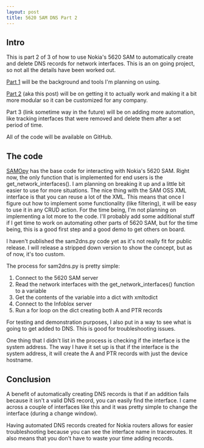 ```yaml
---
layout: post
title: 5620 SAM DNS Part 2
---
```


Intro
-----

This is part 2 of 3 of how to use Nokia's 5620 SAM to automatically create and delete DNS records for network interfaces. This is an on going project, so not all the details have been worked out.

[Part 1](http://gotz.co/2016/04/13/sam-dns-part-1/) will be the background and tools I'm planning on using.

[Part 2](http://gotz.co/2016/05/23/sam-dns-part-2/) (aka this post) will be on getting it to actually work and making it a bit more modular so it can be customized for any company.

Part 3 (link sometime way in the future) will be on adding more automation, like tracking interfaces that were removed and delete them after a set period of time.

All of the code will be available on GitHub.

The code
--------

[SAMOpy](https://github.com/nlgotz/samopy) has the base code for interacting with Nokia's 5620 SAM. Right now, the only function that is implemented for end users is the get_network_interfaces(). I am planning on breaking it up and a little bit easier to use for more situations. The nice thing with the SAM OSS XML interface is that you can reuse a lot of the XML. This means that once I figure out how to implement some functionality (like filtering), it will be easy to use it in any CRUD action. For the time being, I'm not planning on implementing a lot more to the code. I'll probably add some additional stuff if I get time to work on automating other parts of 5620 SAM, but for the time being, this is a good first step and a good demo to get others on board.

I haven't published the sam2dns.py code yet as it's not really fit for public release. I will release a stripped down version to show the concept, but as of now, it's too custom.

The process for sam2dns.py is pretty simple:

1. Connect to the 5620 SAM server
2. Read the network interfaces with the get_network_interfaces() function to a variable
3. Get the contents of the variable into a dict with xmltodict
4. Connect to the Infoblox server
5. Run a for loop on the dict creating both A and PTR records

For testing and demonstration purposes, I also put in a way to see what is going to get added to DNS. This is good for troubleshooting issues.

One thing that I didn't list in the process is checking if the interface is the system address. The way I have it set up is that if the interface is the system address, it will create the A and PTR records with just the device hostname.

Conclusion
----------

A benefit of automatically creating DNS records is that if an addition fails because it isn't a valid DNS record, you can easily find the interface. I came across a couple of interfaces like this and it was pretty simple to change the interface (during a change window).

Having automated DNS records created for Nokia routers allows for easier troubleshooting because you can see the interface name in traceroutes. It also means that you don't have to waste your time adding records.

